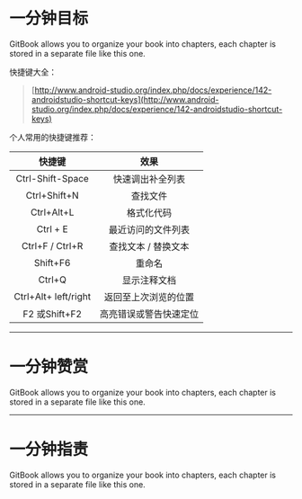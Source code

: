 # 一分钟目标

GitBook allows you to organize your book into chapters, each chapter is stored in a separate file like this one.

快捷键大全：

> [http://www.android-studio.org/index.php/docs/experience/142-androidstudio-shortcut-keys](http://www.android-studio.org/index.php/docs/experience/142-androidstudio-shortcut-keys)

个人常用的快捷键推荐：

| 快捷键 | 效果 |
| :---: | :---: |
| Ctrl-Shift-Space | 快速调出补全列表 |
| Ctrl+Shift+N | 查找文件 |
| Ctrl+Alt+L | 格式化代码 |
| Ctrl + E | 最近访问的文件列表 |
| Ctrl+F / Ctrl+R | 查找文本 / 替换文本 |
| Shift+F6 | 重命名 |
| Ctrl+Q | 显示注释文档 |
| Ctrl+Alt+ left/right | 返回至上次浏览的位置 |
| F2 或Shift+F2 | 高亮错误或警告快速定位 |

---

# 一分钟赞赏

GitBook allows you to organize your book into chapters, each chapter is stored in a separate file like this one.

---

# 一分钟指责

GitBook allows you to organize your book into chapters, each chapter is stored in a separate file like this one.

